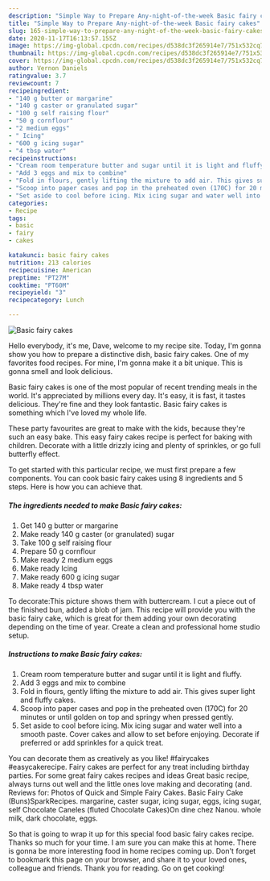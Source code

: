```yaml
---
description: "Simple Way to Prepare Any-night-of-the-week Basic fairy cakes"
title: "Simple Way to Prepare Any-night-of-the-week Basic fairy cakes"
slug: 165-simple-way-to-prepare-any-night-of-the-week-basic-fairy-cakes
date: 2020-11-17T16:13:57.155Z
image: https://img-global.cpcdn.com/recipes/d538dc3f265914e7/751x532cq70/basic-fairy-cakes-recipe-main-photo.jpg
thumbnail: https://img-global.cpcdn.com/recipes/d538dc3f265914e7/751x532cq70/basic-fairy-cakes-recipe-main-photo.jpg
cover: https://img-global.cpcdn.com/recipes/d538dc3f265914e7/751x532cq70/basic-fairy-cakes-recipe-main-photo.jpg
author: Vernon Daniels
ratingvalue: 3.7
reviewcount: 7
recipeingredient:
- "140 g butter or margarine"
- "140 g caster or granulated sugar"
- "100 g self raising flour"
- "50 g cornflour"
- "2 medium eggs"
- " Icing"
- "600 g icing sugar"
- "4 tbsp water"
recipeinstructions:
- "Cream room temperature butter and sugar until it is light and fluffy."
- "Add 3 eggs and mix to combine"
- "Fold in flours, gently lifting the mixture to add air. This gives super light and fluffy cakes."
- "Scoop into paper cases and pop in the preheated oven (170C) for 20 minutes or until golden on top and springy when pressed gently."
- "Set aside to cool before icing. Mix icing sugar and water well into a smooth paste. Cover cakes and allow to set before enjoying. Decorate if preferred or add sprinkles for a quick treat."
categories:
- Recipe
tags:
- basic
- fairy
- cakes

katakunci: basic fairy cakes 
nutrition: 213 calories
recipecuisine: American
preptime: "PT27M"
cooktime: "PT60M"
recipeyield: "3"
recipecategory: Lunch

---
```



![Basic fairy cakes](https://img-global.cpcdn.com/recipes/d538dc3f265914e7/751x532cq70/basic-fairy-cakes-recipe-main-photo.jpg)

Hello everybody, it's me, Dave, welcome to my recipe site. Today, I'm gonna show you how to prepare a distinctive dish, basic fairy cakes. One of my favorites food recipes. For mine, I'm gonna make it a bit unique. This is gonna smell and look delicious.

Basic fairy cakes is one of the most popular of recent trending meals in the world. It's appreciated by millions every day. It's easy, it is fast, it tastes delicious. They're fine and they look fantastic. Basic fairy cakes is something which I've loved my whole life.

These party favourites are great to make with the kids, because they&#39;re such an easy bake. This easy fairy cakes recipe is perfect for baking with children. Decorate with a little drizzly icing and plenty of sprinkles, or go full butterfly effect.


To get started with this particular recipe, we must first prepare a few components. You can cook basic fairy cakes using 8 ingredients and 5 steps. Here is how you can achieve that.

<!--inarticleads1-->

##### The ingredients needed to make Basic fairy cakes:

1. Get 140 g butter or margarine
1. Make ready 140 g caster (or granulated) sugar
1. Take 100 g self raising flour
1. Prepare 50 g cornflour
1. Make ready 2 medium eggs
1. Make ready  Icing
1. Make ready 600 g icing sugar
1. Make ready 4 tbsp water


To decorate:This picture shows them with buttercream. I cut a piece out of the finished bun, added a blob of jam. This recipe will provide you with the basic fairy cake, which is great for them adding your own decorating depending on the time of year. Create a clean and professional home studio setup. 

<!--inarticleads2-->

##### Instructions to make Basic fairy cakes:

1. Cream room temperature butter and sugar until it is light and fluffy.
1. Add 3 eggs and mix to combine
1. Fold in flours, gently lifting the mixture to add air. This gives super light and fluffy cakes.
1. Scoop into paper cases and pop in the preheated oven (170C) for 20 minutes or until golden on top and springy when pressed gently.
1. Set aside to cool before icing. Mix icing sugar and water well into a smooth paste. Cover cakes and allow to set before enjoying. Decorate if preferred or add sprinkles for a quick treat.


You can decorate them as creatively as you like! #fairycakes #easycakerecipe. Fairy cakes are perfect for any treat including birthday parties. For some great fairy cakes recipes and ideas Great basic recipe, always turns out well and the little ones love making and decorating (and. Reviews for: Photos of Quick and Simple Fairy Cakes. Basic Fairy Cake (Buns)SparkRecipes. margarine, caster sugar, icing sugar, eggs, icing sugar, self Chocolate Caneles (fluted Chocolate Cakes)On dine chez Nanou. whole milk, dark chocolate, eggs. 

So that is going to wrap it up for this special food basic fairy cakes recipe. Thanks so much for your time. I am sure you can make this at home. There is gonna be more interesting food in home recipes coming up. Don't forget to bookmark this page on your browser, and share it to your loved ones, colleague and friends. Thank you for reading. Go on get cooking!
